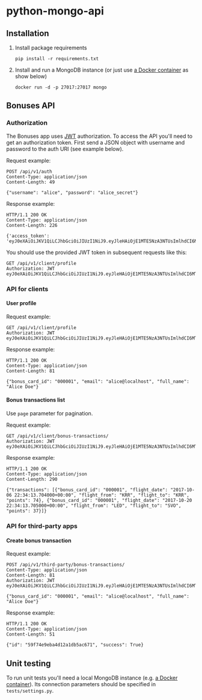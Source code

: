 # python-mongo-api

## Installation

1. Install package requirements

    `pip install -r requirements.txt`

2. Install and run a MongoDB instance (or just use [a Docker container](https://hub.docker.com/_/mongo/) as show below)

    `docker run -d -p 27017:27017 mongo`

## Bonuses API

### Authorization

The Bonuses app uses [JWT](https://jwt.io) authorization. To access the API you'll need to get an authorization token. First send a JSON object with username and password to the auth URI (see example below).

Request example:

    POST /api/v1/auth
    Content-Type: application/json
    Content-Length: 49

    {"username": "alice", "password": "alice_secret"}

Response example:

    HTTP/1.1 200 OK
    Content-Type: application/json
    Content-Length: 226

    {'access_token': 'eyJ0eXAiOiJKV1QiLCJhbGciOiJIUzI1NiJ9.eyJleHAiOjE1MTE5NzA3NTUsImlhdCI6MTUwOTM3ODc1NSwibmJmIjoxNTA5Mzc4NzU1LCJpZGVudGl0eSI6IjU5ZjYyZDM1YmE0ZDEyOTlhZDI3YWM0NCJ9.56e2PCGjBbZBoqcltD94Ump7awhqsaSJPumyEsWYkvA'}

You should use the provided JWT token in subsequent requests like this:

    GET /api/v1/client/profile
    Authorization: JWT eyJ0eXAiOiJKV1QiLCJhbGciOiJIUzI1NiJ9.eyJleHAiOjE1MTE5NzA3NTUsImlhdCI6MTUwOTM3ODc1NSwibmJmIjoxNTA5Mzc4NzU1LCJpZGVudGl0eSI6IjU5ZjYyZDM1YmE0ZDEyOTlhZDI3YWM0NCJ9.56e2PCGjBbZBoqcltD94Ump7awhqsaSJPumyEsWYkvA

### API for clients

#### User profile

Request example:

    GET /api/v1/client/profile
    Authorization: JWT eyJ0eXAiOiJKV1QiLCJhbGciOiJIUzI1NiJ9.eyJleHAiOjE1MTE5NzA3NTUsImlhdCI6MTUwOTM3ODc1NSwibmJmIjoxNTA5Mzc4NzU1LCJpZGVudGl0eSI6IjU5ZjYyZDM1YmE0ZDEyOTlhZDI3YWM0NCJ9.56e2PCGjBbZBoqcltD94Ump7awhqsaSJPumyEsWYkvA

Response example:

    HTTP/1.1 200 OK
    Content-Type: application/json
    Content-Length: 81

    {"bonus_card_id": "000001", "email": "alice@localhost", "full_name": "Alice Doe"}

#### Bonus transactions list

Use `page` parameter for pagination.

Request example:

    GET /api/v1/client/bonus-transactions/
    Authorization: JWT eyJ0eXAiOiJKV1QiLCJhbGciOiJIUzI1NiJ9.eyJleHAiOjE1MTE5NzA3NTUsImlhdCI6MTUwOTM3ODc1NSwibmJmIjoxNTA5Mzc4NzU1LCJpZGVudGl0eSI6IjU5ZjYyZDM1YmE0ZDEyOTlhZDI3YWM0NCJ9.56e2PCGjBbZBoqcltD94Ump7awhqsaSJPumyEsWYkvA

Response example:

    HTTP/1.1 200 OK
    Content-Type: application/json
    Content-Length: 290

    {"transactions": [{"bonus_card_id": "000001", "flight_date": "2017-10-06 22:34:13.704000+00:00", "flight_from": "KRR", "flight_to": "KRR", "points": 74}, {"bonus_card_id": "000001", "flight_date": "2017-10-20 22:34:13.705000+00:00", "flight_from": "LED", "flight_to": "SVO", "points": 37}]}

### API for third-party apps

#### Create bonus transaction

Request example:

    POST /api/v1/third-party/bonus-transactions/
    Content-Type: application/json
    Content-Length: 81
    Authorization: JWT eyJ0eXAiOiJKV1QiLCJhbGciOiJIUzI1NiJ9.eyJleHAiOjE1MTE5NzA3NTUsImlhdCI6MTUwOTM3ODc1NSwibmJmIjoxNTA5Mzc4NzU1LCJpZGVudGl0eSI6IjU5ZjYyZDM1YmE0ZDEyOTlhZDI3YWM0NCJ9.56e2PCGjBbZBoqcltD94Ump7awhqsaSJPumyEsWYkvA

    {"bonus_card_id": "000001", "email": "alice@localhost", "full_name": "Alice Doe"}

Response example:

    HTTP/1.1 200 OK
    Content-Type: application/json
    Content-Length: 51

    {"id": "59f74e9eba4d12a1db5ac671", "success": True}

## Unit testing
To run unit tests you'll need a local MongoDB instance (e.g. [a Docker container](https://hub.docker.com/_/mongo/)). Its connection parameters should be specified in `tests/settings.py`.
